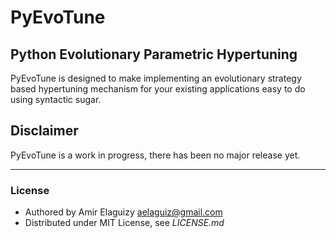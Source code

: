 PyEvoTune
=========

Python Evolutionary Parametric Hypertuning
------------------------------------------

PyEvoTune is designed to make implementing an evolutionary strategy based hypertuning mechanism for your existing applications easy to do using syntactic sugar.

## Disclaimer

PyEvoTune is a work in progress, there has been no major release yet.

* * *

### License

* Authored by Amir Elaguizy <aelaguiz@gmail.com>
* Distributed under MIT License, see *LICENSE.md*